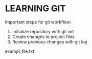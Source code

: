 # LEARNING GIT  #
 Important steps for git workflow:

1. Initialize repository with git init
2. Create changes to project files
6. Review previous changes with git log

exampl_file.txt
